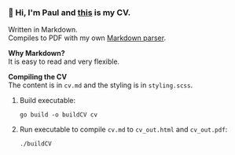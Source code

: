 ### 👋 Hi, I'm Paul and [this](https://raw.githubusercontent.com/notpaulmartin/CV/main/cv_out.pdf) is my CV.

Written in Markdown.  
Compiles to PDF with my own [Markdown parser](https://github.com/notpaulmartin/mdParser).

**Why Markdown?**  
It is easy to read and very flexible.

**Compiling the CV**  
The content is in `cv.md` and the styling is in `styling.scss`.

1. Build executable:
    ```shell script
    go build -o buildCV cv
    ```
2. Run executable to compile `cv.md` to `cv_out.html` and `cv_out.pdf`:
    ```shell script
   ./buildCV
    ```
